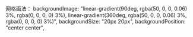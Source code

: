 网格画法：
backgroundImage:
        "linear-gradient(90deg, rgba(50, 0, 0, 0.06) 3%, rgba(0, 0, 0, 0) 3%), linear-gradient(360deg, rgba(50, 0, 0, 0.06) 3%, rgba(0, 0, 0, 0) 3%)",
      backgroundSize: "20px 20px",
      backgroundPosition: "center center",